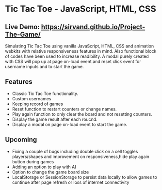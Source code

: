 # Tic Tac Toe - JavaScript, HTML, CSS 
## Live Demo: https://sirvand.github.io/Project-The-Game/
Simulating Tic Tac Toe using vanilla JavaScript, HTML, CSS and animation webkits with relative responsiveness features in mind. Also functional block of codes have been used to increase readibility. A modal purely created with CSS will pop up at page on-load event and reset click event for username inputs and to start the game.
 
## Features
<ul>
 <li>Classic Tic Tac Toe functionality.</li> 
 <li>Custom usernames</li>
 <li>Keeping record of games</li>
 <li>Reset function to restart counters or change names.</li>
 <li>Play again function to only clear the board and not resetting counters.</li>
 <li>Display the game result after each roucnd.</li>
 <li>Display a modal on page on-load event to start the game.</li>
 
</ul>

## Upcoming

<ul>
 <li> Fixing a couple of bugs including double click on a cell toggles players/shapes and improvement on responsiveness,hide play again button during games </li>
 <li> Adding an option to play with AI </li>
 <li> Option to change the game board size </li>
 <li> LocalStorage or SessionStorage to persist data locally to allow games to continue after page refresh or loss of internet connectivity</li>
</ul>
